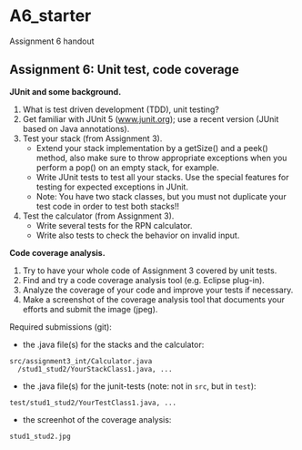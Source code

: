 # A6_starter

Assignment 6 handout

Assignment 6: Unit test, code coverage
--------------------------------------

**JUnit and some background.**
1.  What is test driven development (TDD), unit testing?
1.  Get familiar with JUnit 5 (www.junit.org); use a recent version (JUnit based on Java annotations).
1.	Test your stack (from Assignment 3).
	* Extend your stack implementation by a getSize() and a peek() method, also make sure to throw appropriate exceptions when you perform a pop() on an empty stack, for example.
   	* Write JUnit tests to test all your stacks. Use the special features for testing for expected exceptions in JUnit. 
    * Note: You have two stack classes, but you must not duplicate your test code in order to test both stacks!!
1.	Test the calculator (from Assignment 3).
    * Write several tests for the RPN calculator.
    * Write also tests to check the behavior on invalid input.

**Code coverage analysis.**
1. Try to have your whole code of Assignment 3 covered by unit tests.
1. Find and try a code coverage analysis tool (e.g. Eclipse plug-in).
1. Analyze the coverage of your code and improve your tests if necessary.
1. Make a screenshot of the coverage analysis tool that documents your efforts and submit the image (jpeg).


Required submissions (git):
* the .java file(s) for the stacks and the calculator:
 ```
src/assignment3_int/Calculator.java
   /stud1_stud2/YourStackClass1.java, ...
```
* the .java file(s) for the junit-tests (note: not in ``src``, but in ``test``):
 ```
test/stud1_stud2/YourTestClass1.java, ...
```
* the screenhot of the coverage analysis:
```
stud1_stud2.jpg
```
